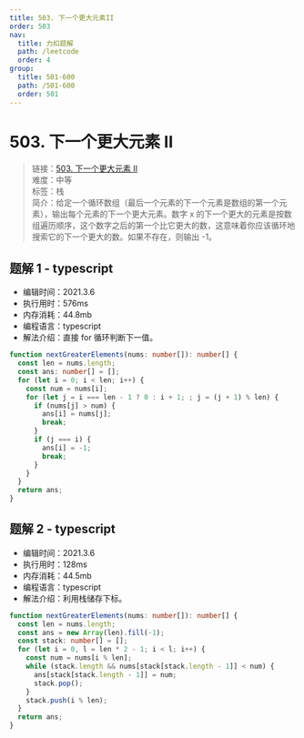 ```yaml
---
title: 503. 下一个更大元素II
order: 503
nav:
  title: 力扣题解
  path: /leetcode
  order: 4
group:
  title: 501-600
  path: /501-600
  order: 501
---
```


# 503. 下一个更大元素 II

> 链接：[503. 下一个更大元素 II](https://leetcode-cn.com/problems/next-greater-element-ii/)  
> 难度：中等  
> 标签：栈  
> 简介：给定一个循环数组（最后一个元素的下一个元素是数组的第一个元素），输出每个元素的下一个更大元素。数字 x 的下一个更大的元素是按数组遍历顺序，这个数字之后的第一个比它更大的数，这意味着你应该循环地搜索它的下一个更大的数。如果不存在，则输出 -1。

## 题解 1 - typescript

- 编辑时间：2021.3.6
- 执行用时：576ms
- 内存消耗：44.8mb
- 编程语言：typescript
- 解法介绍：直接 for 循环判断下一值。

```typescript
function nextGreaterElements(nums: number[]): number[] {
  const len = nums.length;
  const ans: number[] = [];
  for (let i = 0; i < len; i++) {
    const num = nums[i];
    for (let j = i === len - 1 ? 0 : i + 1; ; j = (j + 1) % len) {
      if (nums[j] > num) {
        ans[i] = nums[j];
        break;
      }
      if (j === i) {
        ans[i] = -1;
        break;
      }
    }
  }
  return ans;
}
```

## 题解 2 - typescript

- 编辑时间：2021.3.6
- 执行用时：128ms
- 内存消耗：44.5mb
- 编程语言：typescript
- 解法介绍：利用栈储存下标。

```typescript
function nextGreaterElements(nums: number[]): number[] {
  const len = nums.length;
  const ans = new Array(len).fill(-1);
  const stack: number[] = [];
  for (let i = 0, l = len * 2 - 1; i < l; i++) {
    const num = nums[i % len];
    while (stack.length && nums[stack[stack.length - 1]] < num) {
      ans[stack[stack.length - 1]] = num;
      stack.pop();
    }
    stack.push(i % len);
  }
  return ans;
}
```
